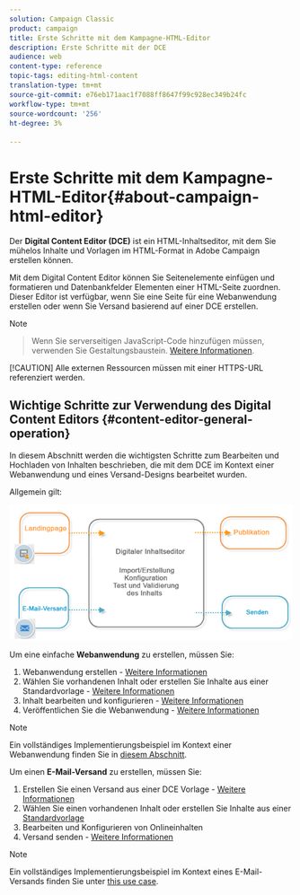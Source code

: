 ```yaml
---
solution: Campaign Classic
product: campaign
title: Erste Schritte mit dem Kampagne-HTML-Editor
description: Erste Schritte mit der DCE
audience: web
content-type: reference
topic-tags: editing-html-content
translation-type: tm+mt
source-git-commit: e76eb171aac1f7088ff8647f99c928ec349b24fc
workflow-type: tm+mt
source-wordcount: '256'
ht-degree: 3%

---
```



# Erste Schritte mit dem Kampagne-HTML-Editor{#about-campaign-html-editor}

Der **Digital Content Editor (DCE)** ist ein HTML-Inhaltseditor, mit dem Sie mühelos Inhalte und Vorlagen im HTML-Format in Adobe Campaign erstellen können.

Mit dem Digital Content Editor können Sie Seitenelemente einfügen und formatieren und Datenbankfelder Elementen einer HTML-Seite zuordnen. Dieser Editor ist verfügbar, wenn Sie eine Seite für eine Webanwendung erstellen oder wenn Sie Versand basierend auf einer DCE erstellen.

>[!NOTE]
>>Wenn Sie serverseitigen JavaScript-Code hinzufügen müssen, verwenden Sie Gestaltungsbaustein. [Weitere Informationen](../../delivery/using/personalization-blocks.md).
>
>[!CAUTION]
Alle externen Ressourcen müssen mit einer HTTPS-URL referenziert werden.

## Wichtige Schritte zur Verwendung des Digital Content Editors {#content-editor-general-operation}

In diesem Abschnitt werden die wichtigsten Schritte zum Bearbeiten und Hochladen von Inhalten beschrieben, die mit dem DCE im Kontext einer Webanwendung und eines Versand-Designs bearbeitet wurden.

Allgemein gilt:

![](assets/dce_schema.png)

Um eine einfache **Webanwendung** zu erstellen, müssen Sie:

1. Webanwendung erstellen - [Weitere Informationen](../../web/using/creating-a-landing-page.md)
1. Wählen Sie vorhandenen Inhalt oder erstellen Sie Inhalte aus einer Standardvorlage - [Weitere Informationen](../../web/using/template-management.md)
1. Inhalt bearbeiten und konfigurieren - [Weitere Informationen](../../web/using/editing-content.md)
1. Veröffentlichen Sie die Webanwendung - [Weitere Informationen](../../web/using/creating-a-landing-page.md#step-3---publishing-content)

>[!NOTE]
Ein vollständiges Implementierungsbeispiel im Kontext einer Webanwendung finden Sie in [diesem Abschnitt](../../web/using/creating-a-landing-page.md).

Um einen **E-Mail-Versand** zu erstellen, müssen Sie:

1. Erstellen Sie einen Versand aus einer DCE Vorlage - [Weitere Informationen](../../web/using/use-case--creating-an-email-delivery.md)
1. Wählen Sie einen vorhandenen Inhalt oder erstellen Sie Inhalte aus einer [Standardvorlage](../../web/using/template-management.md)
1. Bearbeiten und Konfigurieren von Onlineinhalten
1. Versand senden - [Weitere Informationen](../../delivery/using/steps-about-delivery-creation-steps.md)

>[!NOTE]
Ein vollständiges Implementierungsbeispiel im Kontext eines E-Mail-Versands finden Sie unter [this use case](../../web/using/use-case--creating-an-email-delivery.md).
